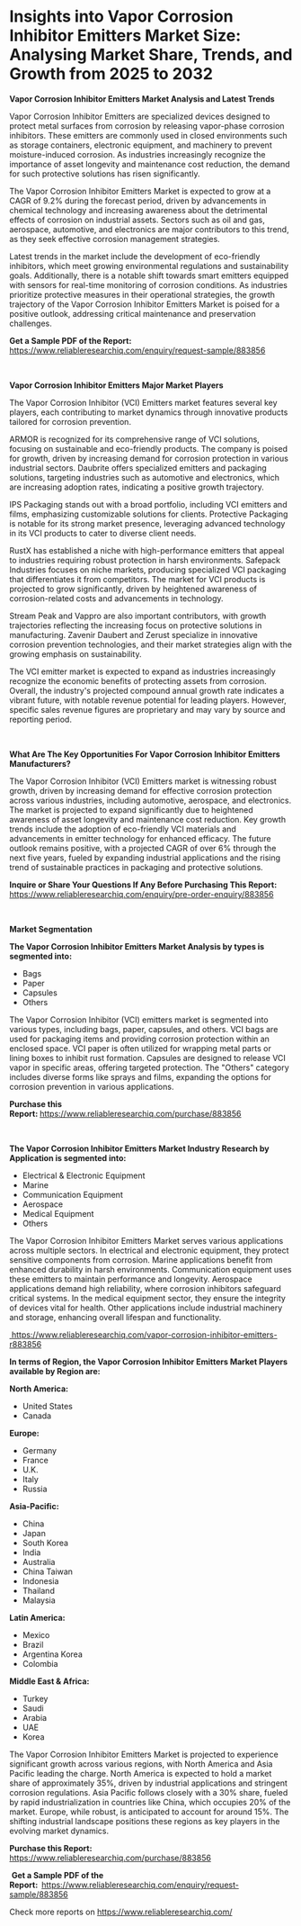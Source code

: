 <p><h1>Insights into Vapor Corrosion Inhibitor Emitters Market Size: Analysing Market Share, Trends, and Growth from 2025 to 2032</h1></p><p><strong>Vapor Corrosion Inhibitor Emitters Market Analysis and Latest Trends</strong></p>
<p><p>Vapor Corrosion Inhibitor Emitters are specialized devices designed to protect metal surfaces from corrosion by releasing vapor-phase corrosion inhibitors. These emitters are commonly used in closed environments such as storage containers, electronic equipment, and machinery to prevent moisture-induced corrosion. As industries increasingly recognize the importance of asset longevity and maintenance cost reduction, the demand for such protective solutions has risen significantly.</p><p>The Vapor Corrosion Inhibitor Emitters Market is expected to grow at a CAGR of 9.2% during the forecast period, driven by advancements in chemical technology and increasing awareness about the detrimental effects of corrosion on industrial assets. Sectors such as oil and gas, aerospace, automotive, and electronics are major contributors to this trend, as they seek effective corrosion management strategies. </p><p>Latest trends in the market include the development of eco-friendly inhibitors, which meet growing environmental regulations and sustainability goals. Additionally, there is a notable shift towards smart emitters equipped with sensors for real-time monitoring of corrosion conditions. As industries prioritize protective measures in their operational strategies, the growth trajectory of the Vapor Corrosion Inhibitor Emitters Market is poised for a positive outlook, addressing critical maintenance and preservation challenges.</p></p>
<p><strong>Get a Sample PDF of the Report:&nbsp;</strong> <a href="https://www.reliableresearchiq.com/enquiry/request-sample/883856?utm_campaign=2893&utm_medium=2&utm_source=Github&utm_content=ia&utm_term=24022025&utm_id=vapor-corrosion-inhibitor-emitters">https://www.reliableresearchiq.com/enquiry/request-sample/883856</a></p>
<p>&nbsp;</p>
<p><strong>Vapor Corrosion Inhibitor Emitters Major Market Players</strong></p>
<p><p>The Vapor Corrosion Inhibitor (VCI) Emitters market features several key players, each contributing to market dynamics through innovative products tailored for corrosion prevention. </p><p>ARMOR is recognized for its comprehensive range of VCI solutions, focusing on sustainable and eco-friendly products. The company is poised for growth, driven by increasing demand for corrosion protection in various industrial sectors. Daubrite offers specialized emitters and packaging solutions, targeting industries such as automotive and electronics, which are increasing adoption rates, indicating a positive growth trajectory.</p><p>IPS Packaging stands out with a broad portfolio, including VCI emitters and films, emphasizing customizable solutions for clients. Protective Packaging is notable for its strong market presence, leveraging advanced technology in its VCI products to cater to diverse client needs.</p><p>RustX has established a niche with high-performance emitters that appeal to industries requiring robust protection in harsh environments. Safepack Industries focuses on niche markets, producing specialized VCI packaging that differentiates it from competitors. The market for VCI products is projected to grow significantly, driven by heightened awareness of corrosion-related costs and advancements in technology.</p><p>Stream Peak and Vappro are also important contributors, with growth trajectories reflecting the increasing focus on protective solutions in manufacturing. Zavenir Daubert and Zerust specialize in innovative corrosion prevention technologies, and their market strategies align with the growing emphasis on sustainability.</p><p>The VCI emitter market is expected to expand as industries increasingly recognize the economic benefits of protecting assets from corrosion. Overall, the industry's projected compound annual growth rate indicates a vibrant future, with notable revenue potential for leading players. However, specific sales revenue figures are proprietary and may vary by source and reporting period.</p></p>
<p>&nbsp;</p>
<p><strong>What Are The Key Opportunities For Vapor Corrosion Inhibitor Emitters Manufacturers?</strong></p>
<p><p>The Vapor Corrosion Inhibitor (VCI) Emitters market is witnessing robust growth, driven by increasing demand for effective corrosion protection across various industries, including automotive, aerospace, and electronics. The market is projected to expand significantly due to heightened awareness of asset longevity and maintenance cost reduction. Key growth trends include the adoption of eco-friendly VCI materials and advancements in emitter technology for enhanced efficacy. The future outlook remains positive, with a projected CAGR of over 6% through the next five years, fueled by expanding industrial applications and the rising trend of sustainable practices in packaging and protective solutions.</p></p>
<p><strong>Inquire or Share Your Questions If Any Before Purchasing This Report:</strong> <a href="https://www.reliableresearchiq.com/enquiry/pre-order-enquiry/883856?utm_campaign=2893&utm_medium=2&utm_source=Github&utm_content=ia&utm_term=24022025&utm_id=vapor-corrosion-inhibitor-emitters">https://www.reliableresearchiq.com/enquiry/pre-order-enquiry/883856</a></p>
<p>&nbsp;</p>
<p><strong>Market Segmentation</strong></p>
<p><strong>The Vapor Corrosion Inhibitor Emitters Market Analysis by types is segmented into:</strong></p>
<p><ul><li>Bags</li><li>Paper</li><li>Capsules</li><li>Others</li></ul></p>
<p><p>The Vapor Corrosion Inhibitor (VCI) emitters market is segmented into various types, including bags, paper, capsules, and others. VCI bags are used for packaging items and providing corrosion protection within an enclosed space. VCI paper is often utilized for wrapping metal parts or lining boxes to inhibit rust formation. Capsules are designed to release VCI vapor in specific areas, offering targeted protection. The "Others" category includes diverse forms like sprays and films, expanding the options for corrosion prevention in various applications.</p></p>
<p><strong>Purchase this Report:&nbsp;</strong><a href="https://www.reliableresearchiq.com/purchase/883856?utm_campaign=2893&utm_medium=2&utm_source=Github&utm_content=ia&utm_term=24022025&utm_id=vapor-corrosion-inhibitor-emitters">https://www.reliableresearchiq.com/purchase/883856</a></p>
<p>&nbsp;</p>
<p><strong>The Vapor Corrosion Inhibitor Emitters Market Industry Research by Application is segmented into:</strong></p>
<p><ul><li>Electrical & Electronic Equipment</li><li>Marine</li><li>Communication Equipment</li><li>Aerospace</li><li>Medical Equipment</li><li>Others</li></ul></p>
<p><p>The Vapor Corrosion Inhibitor Emitters Market serves various applications across multiple sectors. In electrical and electronic equipment, they protect sensitive components from corrosion. Marine applications benefit from enhanced durability in harsh environments. Communication equipment uses these emitters to maintain performance and longevity. Aerospace applications demand high reliability, where corrosion inhibitors safeguard critical systems. In the medical equipment sector, they ensure the integrity of devices vital for health. Other applications include industrial machinery and storage, enhancing overall lifespan and functionality.</p></p>
<p><a href="https://www.reliableresearchiq.com/vapor-corrosion-inhibitor-emitters-r883856?utm_campaign=2893&utm_medium=2&utm_source=Github&utm_content=ia&utm_term=24022025&utm_id=vapor-corrosion-inhibitor-emitters">&nbsp;https://www.reliableresearchiq.com/vapor-corrosion-inhibitor-emitters-r883856</a></p>
<p><strong>In terms of Region, the Vapor Corrosion Inhibitor Emitters Market Players available by Region are:</strong></p>
<p>
    <p> <strong> North America: </strong>
        <ul>
            <li>United States</li>
            <li>Canada</li>
        </ul>
        </p> 
    <p> <strong> Europe: </strong>
        <ul>
            <li>Germany</li>
            <li>France</li>
            <li>U.K.</li>
            <li>Italy</li>
            <li>Russia</li>
        </ul>
        </p> 
    <p> <strong> Asia-Pacific: </strong>
        <ul>
            <li>China</li>
            <li>Japan</li>
            <li>South Korea</li>
            <li>India</li>
            <li>Australia</li>
            <li>China Taiwan</li>
            <li>Indonesia</li>
            <li>Thailand</li>
            <li>Malaysia</li>
        </ul>
        </p> 
    <p> <strong> Latin America: </strong>
        <ul>
            <li>Mexico</li>
            <li>Brazil</li>
            <li>Argentina Korea</li>
            <li>Colombia</li>
        </ul>
        </p> 
    <p> <strong> Middle East & Africa: </strong>
        <ul>
            <li>Turkey</li>
            <li>Saudi</li>
            <li>Arabia</li>
            <li>UAE</li>
            <li>Korea</li>
        </ul>
    </p>
    </p>
<p><p>The Vapor Corrosion Inhibitor Emitters Market is projected to experience significant growth across various regions, with North America and Asia Pacific leading the charge. North America is expected to hold a market share of approximately 35%, driven by industrial applications and stringent corrosion regulations. Asia Pacific follows closely with a 30% share, fueled by rapid industrialization in countries like China, which occupies 20% of the market. Europe, while robust, is anticipated to account for around 15%. The shifting industrial landscape positions these regions as key players in the evolving market dynamics.</p></p>
<p><strong>Purchase this Report: </strong><a href="https://www.reliableresearchiq.com/purchase/883856?utm_campaign=2893&utm_medium=2&utm_source=Github&utm_content=ia&utm_term=24022025&utm_id=vapor-corrosion-inhibitor-emitters">https://www.reliableresearchiq.com/purchase/883856</a></p>
<p>&nbsp;<strong>Get a Sample PDF of the Report:&nbsp;&nbsp;</strong><a href="https://www.reliableresearchiq.com/enquiry/request-sample/883856?utm_campaign=2893&utm_medium=2&utm_source=Github&utm_content=ia&utm_term=24022025&utm_id=vapor-corrosion-inhibitor-emitters">https://www.reliableresearchiq.com/enquiry/request-sample/883856</a></p>
<p><strong></strong></p>
<p>Check more reports on <a href="https://www.reliableresearchiq.com/?utm_campaign=2893&utm_medium=2&utm_source=Github&utm_content=ia&utm_term=24022025&utm_id=vapor-corrosion-inhibitor-emitters">https://www.reliableresearchiq.com/</a></p>